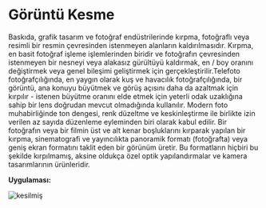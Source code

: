 # Görüntü Kesme

Baskıda, grafik tasarım ve fotoğraf endüstrilerinde  kırpma, fotoğraflı veya resimli bir resmin çevresinden istenmeyen alanların kaldırılmasıdır. Kırpma, en basit fotoğraf işleme işlemlerinden biridir ve fotoğrafın çevresinden istenmeyen bir nesneyi veya alakasız gürültüyü kaldırmak, en / boy oranını değiştirmek veya genel bileşimi geliştirmek için gerçekleştirilir.Telefoto fotoğrafçılığında, en yaygın olarak kuş ve havacılık fotoğrafçılığında, bir görüntü, ana konuyu büyütmek ve görüş açısını daha da azaltmak için kırpılır - istenen büyütme oranını elde etmek için yeterli odak uzaklığına sahip bir lens doğrudan mevcut olmadığında kullanılır. Modern foto muhabirliğinde ton dengesi, renk düzeltme ve keskinleştirme ile birlikte izin verilen az sayıda düzenleme eyleminden biri olarak kabul edilir. Bir fotoğrafın veya bir filmin üst ve alt kenar boşluklarını kırparak yapılan bir kırpma, sinematografi ve yayıncılıkta panoramik formatı (fotoğrafta) veya geniş ekran formatını taklit eden bir görünüm üretir. Bu formatların hiçbiri bu şekilde kırpılmamış, aksine oldukça özel optik yapılandırmalar ve kamera tasarımlarının ürünleridir.


**Uygulaması:**

![kesilmiş](https://user-images.githubusercontent.com/59111328/136804402-19b99b8d-7ba4-42dc-9682-d53f61fb8fbe.PNG)


